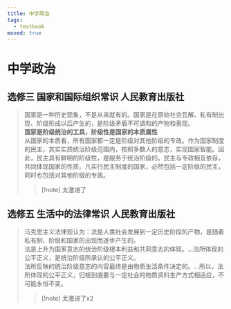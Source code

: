 ```yaml
---
title: 中学政治
tags:
  - textbook
moved: true
---
```


# 中学政治

## 选修三 国家和国际组织常识 人民教育出版社

> 国家是一种历史现象，不是从来就有的。国家是在原始社会瓦解、私有制出现、阶级形成以后产生的，是阶级矛盾不可调和的产物和表现。  
> **国家是阶级统治的工具，阶级性是国家的本质属性**  
> 从国家的本质看，所有国家都一定是阶级对其他阶级的专政。作为国家制度的民主，其实实质统治阶级范围内，按照多数人的意志，实现国家智能。因此，民主具有鲜明的阶级性，是服务于统治阶级的。民主与专政相互依存，共同体现国家的性质。凡实行民主制度的国家，必然包括一定阶级的民主，同时也包括对其他阶级的专政。
>
> > [!note] 太激进了

## 选修五 生活中的法律常识 人民教育出版社

> 马克思主义法律观认为：法是人类社会发展到一定历史阶段的产物，是随着私有制、阶级和国家的出现而逐步产生的。  
> 法是上升为国家意志的统治阶级根本利益和共同意志的体现。...法所体现的公平正义，是统治阶级所承认的公平正义。  
> 法所反映的统治阶级意志的内容最终是由物质生活条件决定的。...所以，法所体现的公平正义，归根到底要与一定社会的物质资料生产方式相适应，不可能永恒不变。
>
> > [!note] 太激进了x2


